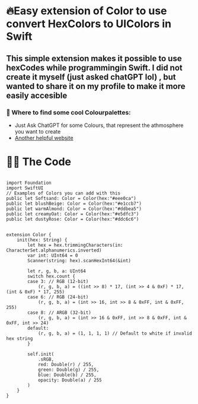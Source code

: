 #  🔥Easy extension of Color to use convert HexColors to UIColors in Swift
## This simple extension makes it possible to use hexCodes while programmingin Swift. I did not create it myself (just asked chatGPT lol) , but wanted to share it on my profile to make it more easily accesible

### 🎨 Where to find some cool Colourpalettes:
- Just Ask ChatGPT for some Colours, that represent the athmosphere you want to create
- [Another helpful website](https://www.color-hex.com)



# 🧑‍💻 The Code 
```

import Foundation
import SwiftUI
// Examples of Colors you can add with this
public let Softsand: Color = Color(hex:"#eee0ca")
public let blushBeige: Color = Color(hex:"#e1ccb7")
public let warmAlmond: Color = Color(hex:"#ddbea5")
public let creamyOat: Color = Color(hex:"#e5dfc3")
public let dustyRose: Color = Color(hex:"#ddc6c6")


extension Color {
    init(hex: String) {
        let hex = hex.trimmingCharacters(in: CharacterSet.alphanumerics.inverted)
        var int: UInt64 = 0
        Scanner(string: hex).scanHexInt64(&int)
        
        let r, g, b, a: UInt64
        switch hex.count {
        case 3: // RGB (12-bit)
            (r, g, b, a) = ((int >> 8) * 17, (int >> 4 & 0xF) * 17, (int & 0xF) * 17, 255)
        case 6: // RGB (24-bit)
            (r, g, b, a) = (int >> 16, int >> 8 & 0xFF, int & 0xFF, 255)
        case 8: // ARGB (32-bit)
            (r, g, b, a) = (int >> 16 & 0xFF, int >> 8 & 0xFF, int & 0xFF, int >> 24)
        default:
            (r, g, b, a) = (1, 1, 1, 1) // Default to white if invalid hex string
        }
        
        self.init(
            .sRGB,
            red: Double(r) / 255,
            green: Double(g) / 255,
            blue: Double(b) / 255,
            opacity: Double(a) / 255
        )
    }
}
```
